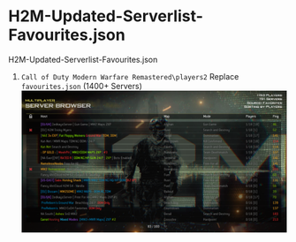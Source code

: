 # H2M-Updated-Serverlist-Favourites.json
H2M-Updated-Serverlist-Favourites.json
1. ```Call of Duty Modern Warfare Remastered\players2``` Replace ``favourites.json`` (1400+ Servers)
![img](https://raw.githubusercontent.com/Duzopy/H2M-Updated-Serverlist-Favourites.json/main/serverlist.png)
